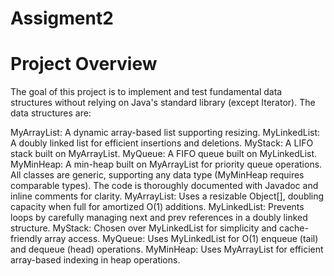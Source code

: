 # Assigment2
# Project Overview
The goal of this project is to implement and test fundamental data structures without relying on Java's standard library (except Iterator). The data structures are:

MyArrayList: A dynamic array-based list supporting resizing.
MyLinkedList: A doubly linked list for efficient insertions and deletions.
MyStack: A LIFO stack built on MyArrayList.
MyQueue: A FIFO queue built on MyLinkedList.
MyMinHeap: A min-heap built on MyArrayList for priority queue operations.
All classes are generic, supporting any data type (MyMinHeap requires comparable types). The code is thoroughly documented with Javadoc and inline comments for clarity.
MyArrayList: Uses a resizable Object[], doubling capacity when full for amortized O(1) additions.
MyLinkedList: Prevents loops by carefully managing next and prev references in a doubly linked structure.
MyStack: Chosen over MyLinkedList for simplicity and cache-friendly array access.
MyQueue: Uses MyLinkedList for O(1) enqueue (tail) and dequeue (head) operations.
MyMinHeap: Uses MyArrayList for efficient array-based indexing in heap operations.
